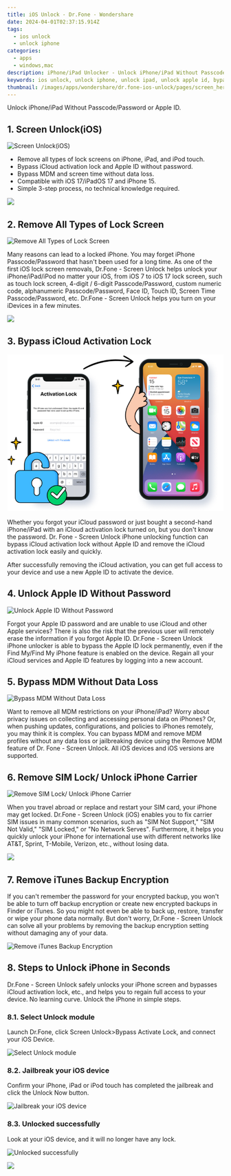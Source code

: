 ```yaml
---
title: iOS Unlock - Dr.Fone - Wondershare
date: 2024-04-01T02:37:15.914Z
tags: 
  - ios unlock
  - unlock iphone
categories: 
  - apps
  - windows,mac
description: iPhone/iPad Unlocker - Unlock iPhone/iPad Without Passcode/Password or Apple ID. Remove all types of lock screens on iPhone, iPad, and iPod touch. Bypass iCloud activation lock and Apple ID without password. Bypass MDM and screen time without data loss. Compatible with iOS 17/iPadOS 17 and iPhone 15. Simple 3-step process, no technical knowledge required.
keywords: ios unlock, unlock iphone, unlock ipad, unlock apple id, bypass icloud, bypass apple id, bypass mdm, remove, sim lock, unlock carrier, remove itunes backup encryption,iPhone13 unlock, iPhone12 unlock, iPhone 14 unlock, iPhone 15 unlock, iPhone11 unlock, iPhone10 unlock, iPhone9 unlock, iPhone8 unlock, iPhone7 unlock, iPhone6 unlock, iPhone5 unlock, iPhone4 unlock, iPhone3 unlock, iPhone2 unlock, iPhone1 unlock, iPad unlock, iPod unlock, iOS unlock, iPadOS unlock, iOS 17 unlock, iPadOS 17 unlock, iOS 16 unlock, iPadOS 16 unlock, iOS 15 unlock, iPadOS 15 unlock, iOS 14 unlock, iPadOS 14 unlock, iOS 13 unlock, iPadOS 13 unlock, iOS 12 unlock, iPadOS 12 unlock, iOS 11 unlock, iPadOS 11 unlock, iOS 10 unlock, iPadOS 10 unlock, iOS 9 unlock, iPadOS 9 unlock, iOS 8 unlock, iPadOS 8 unlock, iOS 7 unlock, iPadOS 7 unlock
thumbnail: /images/apps/wondershare/dr.fone-ios-unlock/pages/screen_hero.avif
---
```


Unlock iPhone/iPad Without Passcode/Password or Apple ID.

## 1. Screen Unlock(iOS)

![Screen Unlock(iOS)](/images/apps/wondershare/dr.fone-ios-unlock/pages/screen_hero.avif)

- Remove all types of lock screens on iPhone, iPad, and iPod touch.
- Bypass iCloud activation lock and Apple ID without password.
- Bypass MDM and screen time without data loss.
- Compatible with iOS 17/iPadOS 17 and iPhone 15.
- Simple 3-step process, no technical knowledge required.

<a href="https://secure.2checkout.com/order/cart.php?PRODS=4719741&QTY=1&AFFILIATE=108875"><img src="https://images.wondershare.com/affiliate-image/affiliate_banners_en/EN-Dr.Fone%20300_250.png" border="0"></a>

## 2. Remove All Types of Lock Screen

![Remove All Types of Lock Screen](/images/apps/wondershare/dr.fone-ios-unlock/pages/img_type_3.avif)

Many reasons can lead to a locked iPhone. You may forget iPhone Passcode/Password that hasn't been used for a long time. As one of the first iOS lock screen removals, Dr.Fone - Screen Unlock helps unlock your iPhone/iPad/iPod no matter your iOS, from iOS 7 to iOS 17 lock screen, such as touch lock screen, 4-digit / 6-digit Passcode/Password, custom numeric code, alphanumeric Passcode/Password, Face ID, Touch ID, Screen Time Passcode/Password, etc. Dr.Fone - Screen Unlock helps you turn on your iDevices in a few minutes.

<a href="https://secure.2checkout.com/order/cart.php?PRODS=4719741&QTY=1&AFFILIATE=108875"><img src="https://images.wondershare.com/affiliate-image/affiliate_banners_en/EN-Dr.Fone%20728_90.png" border="0"></a>

## 3. Bypass iCloud Activation Lock

![Bypass iCloud Activation Lock ](/images/apps/wondershare/dr.fone-ios-unlock/pages/img_bypass_icloud.png)

 Whether you forgot your iCloud password or just bought a second-hand iPhone/iPad with an iCloud activation lock turned on, but you don't know the password. Dr. Fone - Screen Unlock iPhone unlocking function can bypass iCloud activation lock without Apple ID and remove the iCloud activation lock easily and quickly.

After successfully removing the iCloud activation, you can get full access to your device and use a new Apple ID to activate the device.

## 4. Unlock Apple ID Without Password

![Unlock Apple ID Without Password](/images/apps/wondershare/dr.fone-ios-unlock/pages/img_unlock_apple_id.avif)

Forgot your Apple ID password and are unable to use iCloud and other Apple services? There is also the risk that the previous user will remotely erase the information if you forgot Apple ID. Dr.Fone - Screen Unlock iPhone unlocker is able to bypass the Apple ID lock permanently, even if the Find My/Find My iPhone feature is enabled on the device. Regain all your iCloud services and Apple ID features by logging into a new account.

## 5. Bypass MDM Without Data Loss

![Bypass MDM Without Data Loss](/images/apps/wondershare/dr.fone-ios-unlock/pages/img_remove_mdm.avif)

Want to remove all MDM restrictions on your iPhone/iPad? Worry about privacy issues on collecting and accessing personal data on iPhones? Or, when pushing updates, configurations, and policies to iPhones remotely, you may think it is complex. You can bypass MDM and remove MDM profiles without any data loss or jailbreaking device using the Remove MDM feature of Dr. Fone - Screen Unlock. All iOS devices and iOS versions are supported.

## 6. Remove SIM Lock/ Unlock iPhone Carrier

![Remove SIM Lock/ Unlock iPhone Carrier](/images/apps/wondershare/dr.fone-ios-unlock/pages/sim-lock.avif)

When you travel abroad or replace and restart your SIM card, your iPhone may get locked. Dr.Fone - Screen Unlock (iOS) enables you to fix carrier SIM issues in many common scenarios, such as "SIM Not Support," "SIM Not Valid," "SIM Locked," or "No Network Serves". Furthermore, it helps you quickly unlock your iPhone for international use with different networks like AT&T, Sprint, T-Mobile, Verizon, etc., without losing data.

<a href="https://secure.2checkout.com/order/cart.php?PRODS=4719741&QTY=1&AFFILIATE=108875"><img src="https://images.wondershare.com/affiliate-image/affiliate_activity/iPhone%20SIM%20Unlock%20-%20600x448.png" border="0"></a>

## 7. Remove iTunes Backup Encryption

If you can't remember the password for your encrypted backup, you won't be able to turn off backup encryption or create new encrypted backups in Finder or iTunes. So you might not even be able to back up, restore, transfer or wipe your phone data normally. But don't worry, Dr.Fone - Screen Unlock can solve all your problems by removing the backup encryption setting without damaging any of your data.

![Remove iTunes Backup Encryption](/images/apps/wondershare/dr.fone-ios-unlock/pages/backup.avif)

## 8. Steps to Unlock iPhone in Seconds

Dr.Fone - Screen Unlock safely unlocks your iPhone screen and bypasses iCloud activation lock, etc., and helps you to regain full access to your device.
No learning curve. Unlock the iPhone in simple steps.

### 8.1. Select Unlock module

Launch Dr.Fone, click Screen Unlock>Bypass Activate Lock, and connect your iOS Device.

![Select Unlock module](/images/apps/wondershare/dr.fone-ios-unlock/pages/1select_unlock_module.avif)

### 8.2. Jailbreak your iOS device

Confirm your iPhone, iPad or iPod touch has completed the jailbreak and click the Unlock Now button.

![Jailbreak your iOS device ](/images/apps/wondershare/dr.fone-ios-unlock/pages/2jailbreak_your_device.avif)

### 8.3. Unlocked successfully

Look at your iOS device, and it will no longer have any lock.

![Unlocked successfully ](/images/apps/wondershare/dr.fone-ios-unlock/pages/3unlocked_successfully.avif)

<a href="https://secure.2checkout.com/order/cart.php?PRODS=4719741&QTY=1&AFFILIATE=108875"><img src="https://images.wondershare.com/affiliate-image/affiliate_banners_en/EN-Dr.Fone%20970_90.png" border="0"></a>
